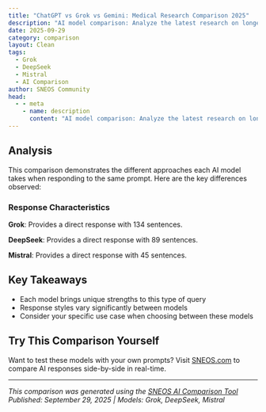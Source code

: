 ```yaml
---
title: "ChatGPT vs Grok vs Gemini: Medical Research Comparison 2025"
description: "AI model comparison: Analyze the latest research on longevity supplements - what actually works?..."
date: 2025-09-29
category: comparison
layout: Clean
tags:
  - Grok
  - DeepSeek
  - Mistral
  - AI Comparison
author: SNEOS Community
head:
  - - meta
    - name: description
      content: "AI model comparison: Analyze the latest research on longevity supplements - what actually works?..."
---
```


<ChatComparison
  title="ChatGPT vs Grok vs Gemini: Medical Research Comparison 2025"
  prompt="Analyze the latest research on longevity supplements - what actually works?"
  :responses='{
    "Grok": "The field of longevity research, particularly concerning supplements, has seen significant growth in recent years due to increasing interest in aging and age-related diseases. Below, I provide a detailed analysis of the latest research on longevity supplements, focusing on compounds with the most robust scientific evidence, as well as emerging contenders. I\u2019ll also highlight what \u201Cworks\u201D based on human studies, animal models, and mechanistic insights while addressing the limitations and controversies.\n\n### Key Longevity Supplements: What\u2019s Promising and What Works\n\n#### 1. **Nicotinamide Adenine Dinucleotide (NAD\u002B) Precursors**\n   - **Compounds:** Nicotinamide Mononucleotide (NMN), Nicotinamide Riboside (NR)\n   - **Mechanism:** NAD\u002B is a critical coenzyme for cellular energy production and repair processes (e.g., sirtuin activation). Levels decline with age, and boosting NAD\u002B via precursors is hypothesized to improve mitochondrial function and cellular resilience.\n   - **Evidence:**\n     - **Animal Studies:** Studies in mice show that NMN and NR extend lifespan, improve metabolic health, and delay age-related decline in tissues like muscle and brain (e.g., Mills et al., 2016; Zhang et al., 2016).\n     - **Human Studies:** Small-scale clinical trials indicate that NR supplementation (e.g., 1,000 mg daily) increases NAD\u002B levels in blood and may improve insulin sensitivity and blood pressure in older adults (Martens et al., 2018; Dollerup et al., 2018). However, direct effects on lifespan or aging biomarkers are not yet confirmed.\n   - **Verdict:** Promising, but human data on longevity outcomes are limited. NR and NMN appear safe, with no significant adverse effects reported in short-term studies. Ongoing trials (e.g., on ClinicalTrials.gov) may provide clearer evidence soon.\n   - **Dosage/Caution:** Typical doses range from 250\u20131,000 mg/day for NR and NMN. Long-term safety data are lacking, and high doses may stress methylation pathways.\n\n#### 2. **Resveratrol and Other Sirtuin Activators**\n   - **Mechanism:** Resveratrol, a polyphenol found in red wine, activates sirtuins (SIRT1), which regulate cellular repair and stress resistance.\n   - **Evidence:**\n     - **Animal Studies:** Resveratrol extends lifespan in yeast, worms, and flies, and improves metabolic health in obese mice (Howitz et al., 2003; Baur et al., 2006).\n     - **Human Studies:** Clinical trials show mixed results. Some studies suggest modest benefits for cardiovascular health and inflammation at doses of 150\u2013500 mg/day (e.g., Timmers et al., 2011), but others find no significant effects on aging biomarkers (e.g., Gliemann et al., 2013). Bioavailability is a major issue, as resveratrol is poorly absorbed.\n   - **Verdict:** Theoretical potential, but human evidence is underwhelming. May work better in combination with other compounds (e.g., pterostilbene, a more bioavailable analog) or as part of a diet rich in polyphenols.\n   - **Dosage/Caution:** 150\u20131,000 mg/day, though higher doses may cause gastrointestinal issues.\n\n#### 3. **Metformin (Technically a Drug, Often Discussed in Longevity Contexts)**\n   - **Mechanism:** Activates AMPK, a key energy sensor, reducing inflammation and improving glucose metabolism. Often studied for its \u201Coff-label\u201D anti-aging effects.\n   - **Evidence:**\n     - **Animal Studies:** Extends lifespan in worms and mice (Martin-Montalvo et al., 2013).\n     - **Human Studies:** Retrospective data suggest metformin users (e.g., for diabetes) have lower rates of age-related diseases and possibly longer lifespan compared to non-users (Bannister et al., 2014). The ongoing TAME (Targeting Aging with Metformin) trial is testing its anti-aging effects in non-diabetic older adults.\n   - **Verdict:** Strong potential based on observational data, but definitive proof awaits randomized controlled trials (RCTs). Not a \u201Csupplement\u201D but often included in longevity discussions.\n   - **Dosage/Caution:** Prescription-only; side effects include gastrointestinal distress and rare risk of lactic acidosis.\n\n#### 4. **Rapamycin and Rapalogs (mTOR Inhibitors)**\n   - **Mechanism:** Inhibits mTOR (mechanistic target of rapamycin), a pathway linked to aging, reducing protein synthesis and promoting autophagy (cellular cleanup).\n   - **Evidence:**\n     - **Animal Studies:** Rapamycin extends lifespan in mice, even when started late in life (Harrison et al., 2009).\n     - **Human Studies:** Limited data due to toxicity concerns at high doses. Low-dose or intermittent rapamycin shows promise in early trials for immune system rejuvenation (Mannick et al., 2018). Side effects (e.g., immunosuppression) remain a barrier.\n   - **Verdict:** Highly promising in theory, but not practical for widespread use yet. Not a supplement in the traditional sense; requires medical supervision.\n   - **Dosage/Caution:** Investigational; not recommended outside clinical settings.\n\n#### 5. **Fisetin and Quercetin (Senolytics)**\n   - **Mechanism:** Senolytics target senescent cells (dysfunctional cells that accumulate with age and drive inflammation). Fisetin and quercetin are flavonoids with senolytic properties.\n   - **Evidence:**\n     - **Animal Studies:** Fisetin clears senescent cells and extends healthspan in mice (Yousefzadeh et al., 2018). Quercetin, often paired with dasatinib (a drug), shows similar effects.\n     - **Human Studies:** Early-phase trials suggest senolytics reduce markers of senescence in conditions like osteoarthritis (Justice et al., 2019). Long-term data on aging are absent.\n   - **Verdict:** Exciting potential, especially for age-related diseases, but human evidence is preliminary. Fisetin and quercetin are generally safe as supplements.\n   - **Dosage/Caution:** Fisetin: ~20 mg/kg body weight episodically (e.g., 2 days on, 28 off); Quercetin: 500\u20131,000 mg/day. Interactions with medications possible.\n\n#### 6. **Vitamin D and Omega-3 Fatty Acids**\n   - **Mechanism:** Vitamin D supports immune function and bone health, while omega-3s (EPA/DHA) reduce inflammation and support cardiovascular health\u2014both critical for healthy aging.\n   - **Evidence:**\n     - **Human Studies:** Low vitamin D levels are linked to higher mortality and frailty; supplementation (2,000\u20134,000 IU/day) may reduce risk in deficient individuals (Autier et al., 2014). Omega-3s (1\u20132 g/day) lower cardiovascular mortality in meta-analyses (Abdelhamid et al., 2020).\n   - **Verdict:** Not \u201Canti-aging\u201D per se, but clear benefits for overall health and reducing age-related risks. Widely accessible and safe for most.\n   - **Dosage/Caution:** Vitamin D: Test levels first; excess can cause toxicity. Omega-3s: Watch for bleeding risk at high doses.\n\n#### 7. **Other Contenders (Emerging or Speculative)**\n   - **Alpha-Ketoglutarate (AKG):** May support metabolism and reduce inflammation; early human trials show reduced biological age markers (Demidenko et al., 2021). Data are sparse.\n   - **Curcumin:** Anti-inflammatory and antioxidant; benefits in animal models but poor bioavailability in humans limits efficacy unless formulated (e.g., with piperine).\n   - **Coenzyme Q10 (CoQ10):** Supports mitochondrial health; may benefit heart function in older adults but lacks strong longevity data (Hern\u00E1ndez-Camacho et al., 2018).\n\n### What Actually Works? Key Takeaways\n- **Strongest Human Evidence:** Vitamin D and omega-3 fatty acids have the most robust data for reducing age-related risks (e.g., cardiovascular disease, frailty), though they don\u2019t directly \u201Cextend lifespan.\u201D Metformin shows promise based on observational studies, pending RCT results.\n- **Most Promising for Longevity:** NAD\u002B precursors (NR/NMN) and senolytics (fisetin/quercetin) have mechanistic support and early human data suggesting benefits for aging biomarkers. Rapamycin is potent in animal models but not yet practical for humans.\n- **Overhyped or Unproven:** Resveratrol and curcumin have theoretical appeal but limited human impact due to bioavailability and inconsistent trial results.\n- **Context Matters:** Supplements often work best as part of a broader lifestyle strategy (diet, exercise, sleep). Aging is multifactorial, and no single compound is a \u201Cmagic bullet.\u201D\n\n### Limitations and Challenges in Longevity Research\n1. **Lack of Long-Term Human Data:** Most studies are short-term or rely on animal models (mice, worms), which don\u2019t always translate to humans due to metabolic and lifespan differences.\n2. **Individual Variability:** Genetic, epigenetic, and lifestyle factors influence how individuals respond to supplements (e.g., baseline NAD\u002B levels or nutrient deficiencies).\n3. **Regulatory Gaps:** Many supplements are not rigorously tested for purity or efficacy, and claims often outpace evidence.\n4. **Ethical/Practical Issues:** Measuring \u201Clongevity\u201D as an endpoint requires decades-long studies, so researchers often rely on surrogate markers (e.g., inflammation, telomere length), which may not fully predict lifespan.\n\n### Practical Recommendations\n- **Prioritize Evidence-Based Basics:** Ensure adequate vitamin D (via testing) and consider omega-3s if dietary intake is low (e.g., fatty fish).\n- **Experiment Cautiously with Promising Compounds:** If interested in NAD\u002B precursors or senolytics, start with low doses from reputable sources and monitor for effects or side effects. Consult a healthcare provider, especially for drug-like compounds (e.g., metformin",
    "DeepSeek": "Of course. Here is a detailed analysis of the latest research on longevity supplements, separating the scientifically promising from the hype.\n\n### Executive Summary: The State of the Field\n\nThe field of longevity supplements is rapidly evolving, moving from anecdotal evidence to rigorous, human clinical trials. The most exciting research no longer focuses on a single \u0022magic pill\u0022 but on targeting the **hallmarks of aging**\u2014the underlying biological processes that drive age-related decline.\n\nThe consensus among scientists is that **lifestyle (nutrition, exercise, sleep, and stress management) is the most powerful lever for longevity.** Supplements are best viewed as potential *adjuncts* to a healthy lifestyle, not replacements for it.\n\n---\n\n### The Most Promising \u0026 Evidence-Backed Supplements\n\nThese are the compounds with the most robust pre-clinical data and emerging, positive human data.\n\n#### 1. Metformin\n*   **What it is:** A widely prescribed drug for Type 2 diabetes.\n*   **Proposed Mechanism:** Activates AMPK, an enzyme that improves metabolic health and may mimic some effects of caloric restriction. It also may reduce chronic inflammation.\n*   **The Evidence:**\n    *   **Epidemiological:** Large human studies show diabetics on metformin have a lower risk of cancer, cardiovascular disease, and overall mortality than even non-diabetics.\n    *   **Clinical Trial (TAME):** The groundbreaking **TAME (Targeting Aging with Metformin)** trial is underway. This is the first major study designed to see if metformin can delay the onset of all age-related diseases in non-diabetics.\n*   **Verdict:** **Highly promising, but wait for TAME results.** It\u0027s a prescription drug with side effects (e.g., GI issues, potential B12 deficiency) and should not be used off-label without medical supervision.\n\n#### 2. NAD\u002B Boosters (NMN and NR)\n*   **What they are:** Nicotinamide Mononucleotide (NMN) and Nicotinamide Riboside (NR) are precursors to NAD\u002B, a crucial coenzyme that declines with age.\n*   **Proposed Mechanism:** Boosting NAD\u002B levels supports mitochondrial function, DNA repair, and activates sirtuins (proteins linked to longevity).\n*   **The Evidence:**\n    *   **Pre-clinical:** Extremely strong. Raising NAD\u002B in mice and worms improves healthspan, insulin sensitivity, and mitochondrial health.\n    *   **Human Trials:** Smaller human studies show NR and NMN are safe and effectively raise NAD\u002B levels. They have shown improvements in vascular function, insulin sensitivity, and muscle performance in older adults. However, large-scale, long-term outcomes trials are still needed.\n*   **Verdict:** **Very promising, but not yet definitive.** NMN was recently banned as a supplement by the FDA (it\u0027s now considered a drug for investigation), while NR remains available. This is a fast-moving area.\n\n#### 3. Rapamycin / Rapalogs\n*   **What it is:** A powerful immunosuppressant drug, also known as Sirolimus.\n*   **Proposed Mechanism:** It inhibits the mTOR pathway, a key nutrient-sensing pathway. Chronic mTOR activation is linked to aging; inhibiting it (like during fasting) may promote cellular repair and autophagy.\n*   **The Evidence:**\n    *   **Pre-clinical:** The gold standard. Rapamycin is the most consistent drug to extend lifespan in multiple species, including mice.\n    *   **Human Trials:** Low-dose regimens are being explored. Early studies in older adults show it can improve immune response to vaccinations (a key marker of immune aging). The risk of side effects (immunosuppression, metabolic issues) at higher doses is a major concern.\n*   **Verdict:** **Potent but risky.** This is strictly a research chemical and should not be used outside of clinical trials. Safer \u0022rapalogs\u0022 (like Everolimus) are also being studied.\n\n#### 4. Spermidine\n*   **What it is:** A polyamine compound found naturally in foods like wheat germ, aged cheese, and mushrooms.\n*   **Proposed Mechanism:** A potent inducer of **autophagy**\u2014the body\u0027s cellular \u0022recycling\u0022 process, which declines with age. Clearing out cellular junk is crucial for longevity.\n*   **The Evidence:**\n    *   **Pre-clinical:** Spermidine supplementation extends lifespan in yeast, flies, and worms and improves heart and brain health in mice.\n    *   **Epidemiological:** Human observational studies link higher dietary spermidine intake with lower blood pressure and reduced cardiovascular mortality.\n*   **Verdict:** **Highly promising and low-risk.** Increasing spermidine-rich foods is a no-brainer. Supplementation is safe in early studies, but long-term human trials are ongoing.\n\n#### 5. Fisetin\n*   **What it is:** A senolytic flavonoid found in strawberries, apples, and persimmons.\n*   **Proposed Mechanism:** Senolytics are a new class of compounds that clear **senescent cells** (\u0022zombie cells\u0022 that accumulate with age and secrete inflammatory factors).\n*   **The Evidence:**\n    *   **Pre-clinical:** Excellent. Fisetin has been shown to clear senescent cells in mice, extending healthspan and lifespan.\n    *   **Human Trials:** A 2019 pilot study in humans showed fisetin reduced markers of senescence and inflammation. Larger trials are underway.\n*   **Verdict:** **A leading senolytic candidate.** Eating foods rich in fisetin is beneficial. Supplementation shows great potential but optimal dosing and long-term safety are still being defined.\n\n---\n\n### The \u0022Foundational\u0022 \u0026 Well-Supported Supplements\n\nThese are less about targeting core aging mechanisms directly and more about correcting common deficiencies or providing robust support for general health.\n\n*   **Vitamin D3:** Widespread deficiency is linked to higher all-cause mortality. Correcting a deficiency is one of the highest-impact actions for health. **Get your levels tested.**\n*   **Omega-3s (EPA/DHA):** Crucial for reducing inflammation, brain health, and cardiovascular function. Strong evidence supports its use, especially if you don\u0027t eat fatty fish regularly.\n*   **Magnesium:** Involved in hundreds of enzymatic processes. Deficiency is common, and supplementation supports nerve function, muscle relaxation, and blood sugar control.\n\n---\n\n### Important Cautions \u0026 The \u0022Hype Zone\u0022\n\n*   **Resveratrol:** Once a superstar, the human data has been disappointing. While it has interesting mechanisms, its poor bioavailability and weak effects in healthy humans have dimmed its promise. Getting it from red wine and grapes is likely the best approach.\n*   **Quercetin:** Often paired with fisetin as a senolytic. The evidence is weaker than for fisetin, but it\u0027s a common and safe supplement.\n*   **Beware of Marketing:** Terms like \u0022anti-aging\u0022 are unregulated. Look for supplements that use patented, studied forms (e.g., Thorne Resveracel for NR, Uthever for NMN) and participate in third-party testing (USP, NSF) for purity.\n\n### The Final, Evidence-Based Verdict\n\n1.  **Lifestyle is Non-Negotiable:** No supplement can compensate for a poor diet, sedentary life, chronic stress, or lack of sleep.\n2.  **The \u0022Big Three\u0022 for Most People:** For a generally healthy person, the strongest case can be made for:\n    *   **Vitamin D** (if deficient).\n    *   **Omega-3s** (if fish intake is low).\n    *   **Magnesium** (a high-quality form like glycinate or citrate).\n3.  **The \u0022Next Generation\u0022 (Proceed with Informed Caution):** For those closely following the science and accepting of potential risks/uncertainties, the most compelling emerging supplements are:\n    *   **Spermidine**\n    *   **NMN/NR**\n    *   **Fisetin** (in periodic, higher \u0022senolytic\u0022 doses)\n4.  **The Pharmaceutical Frontier:** **Metformin and Rapamycin** are the most powerful interventions but are strictly in the domain of clinical medicine and should only be considered under direct medical supervision.\n\n**Disclaimer:** This is a scientific analysis, not medical advice. Always consult with a healthcare professional before starting any new supplement, especially if you have pre-existing health conditions or are taking other medications. The longevity field is moving quickly, so staying informed through reputable sources is key.",
    "Mistral": "As of my last update in October 2023, the field of longevity research is rapidly evolving, with numerous studies exploring the potential of various supplements to extend lifespan and improve healthspan. Here are some of the key supplements that have shown promise in recent research:\n\n1. **Resveratrol**:\n   - **Mechanism**: Activates sirtuins, a class of proteins involved in longevity and metabolic regulation.\n   - **Findings**: Some studies suggest that resveratrol may extend lifespan in model organisms like yeast, worms, and flies, but human studies are less conclusive.\n   - **Caveats**: Bioavailability is a concern, as resveratrol is rapidly metabolized in the body.\n\n2. **Nicotinamide Riboside (NR) and Nicotinamide Mononucleotide (NMN)**:\n   - **Mechanism**: Precursors to nicotinamide adenine dinucleotide (NAD\u002B), which is crucial for cellular energy and DNA repair.\n   - **Findings**: Animal studies show that NR and NMN can increase NAD\u002B levels and improve various aspects of health, including metabolic function and cognitive health.\n   - **Caveats**: Human trials are ongoing, and long-term effects are not yet fully understood.\n\n3. **Metformin**:\n   - **Mechanism**: Activates AMP-activated protein kinase (AMPK), which regulates cellular energy homeostasis.\n   - **Findings**: Metformin has been shown to extend lifespan in animal models and is being studied in humans for its potential anti-aging effects.\n   - **Caveats**: Primarily used as a diabetes medication, its long-term effects on non-diabetic individuals need further investigation.\n\n4. **Spermidine**:\n   - **Mechanism**: Induces autophagy, a cellular process that helps clear damaged proteins and organelles.\n   - **Findings**: Studies in animals and some human trials suggest that spermidine may have cardioprotective and neuroprotective effects.\n   - **Caveats**: More research is needed to determine optimal dosages and long-term safety.\n\n5. **Fisetin**:\n   - **Mechanism**: A flavonoid that has antioxidant and anti-inflammatory properties.\n   - **Findings**: Animal studies suggest that fisetin may improve cognitive function and reduce age-related inflammation.\n   - **Caveats**: Human trials are limited, and more research is needed to confirm its benefits.\n\n6. **Pterostilbene**:\n   - **Mechanism**: Similar to resveratrol, it activates sirtuins and has antioxidant properties.\n   - **Findings**: Some studies suggest it may have neuroprotective and cardioprotective effects.\n   - **Caveats**: Human trials are limited, and more research is needed to confirm its benefits.\n\n7. **Quercetin**:\n   - **Mechanism**: A flavonoid with antioxidant and anti-inflammatory properties.\n   - **Findings**: Animal and some human studies suggest it may have cardioprotective and neuroprotective effects.\n   - **Caveats**: Bioavailability is a concern, and more research is needed to determine optimal dosages.\n\n8. **Astaxanthin**:\n   - **Mechanism**: A potent antioxidant that protects cells from oxidative damage.\n   - **Findings**: Studies suggest it may have benefits for cardiovascular health, skin health, and cognitive function.\n   - **Caveats**: More human trials are needed to confirm its long-term effects.\n\n9. **Curcumin**:\n   - **Mechanism**: A polyphenol with anti-inflammatory and antioxidant properties.\n   - **Findings**: Numerous studies suggest it may have benefits for various age-related conditions, including cardiovascular disease and neurodegenerative disorders.\n   - **Caveats**: Bioavailability is a concern, and more research is needed to determine optimal formulations.\n\n10. **Berberine**:\n    - **Mechanism**: Activates AMPK and has anti-inflammatory properties.\n    - **Findings**: Studies suggest it may have benefits for metabolic health, including blood sugar control and lipid management.\n    - **Caveats**: More research is needed to determine long-term effects and optimal dosages.\n\n### Conclusion\nWhile many supplements show promise in animal studies and some human trials, it\u0027s important to note that the field is still in its early stages. Long-term human studies are needed to fully understand the safety and efficacy of these supplements. Additionally, individual responses to supplements can vary widely, and lifestyle factors such as diet, exercise, and stress management play a crucial role in overall health and longevity.\n\nAlways consult with a healthcare provider before starting any new supplement regimen."
  }'
  published-date="14:41"
/>

## Analysis

This comparison demonstrates the different approaches each AI model takes when responding to the same prompt. Here are the key differences observed:

### Response Characteristics

**Grok**: Provides a direct response with 134 sentences. 

**DeepSeek**: Provides a direct response with 89 sentences. 

**Mistral**: Provides a direct response with 45 sentences. 

## Key Takeaways

- Each model brings unique strengths to this type of query
- Response styles vary significantly between models
- Consider your specific use case when choosing between these models

## Try This Comparison Yourself

Want to test these models with your own prompts? Visit [SNEOS.com](https://sneos.com) to compare AI responses side-by-side in real-time.

---

*This comparison was generated using the [SNEOS AI Comparison Tool](https://sneos.com)*
*Published: September 29, 2025 | Models: Grok, DeepSeek, Mistral*
